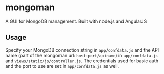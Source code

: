 # mongoman
A GUI for MongoDB management. Built with node.js and AngularJS

## Usage
Specify your MongoDB connection string in `app/confdata.js` and the API name (part of the mongoman url: `host:port/apiname`) in `app/confdata.js` and `views/static/js/controller.js`.
The credentials used for basic auth and the port to use are set in `app/confdata.js` as well.
